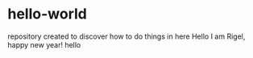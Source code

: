 # hello-world
repository created to discover how to do things in here
Hello I am Rigel, happy new year!
hello
